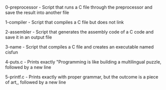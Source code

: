 0-preprocessor - Script that runs a C file through the preprocessor and save the result into another file

1-compiler - Script that compiles a C file but does not link

2-assembler - Script that generates the assembly code of a C code and save it in an output file

3-name - Script that compiles a C file and creates an executable named cisfun

4-puts.c - Prints exactly "Programming is like building a multilingual puzzle, followed by a new line

5-printf.c - Prints exactly with proper grammar, but the outcome is a piece of art,, followed by a new line

